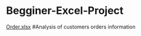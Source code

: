 # Begginer-Excel-Project
[Order.xlsx](https://github.com/Nasimiyu-Atemo/Begginer-Excel-Project/files/14968367/Order.xlsx)
#Analysis of customers orders information
